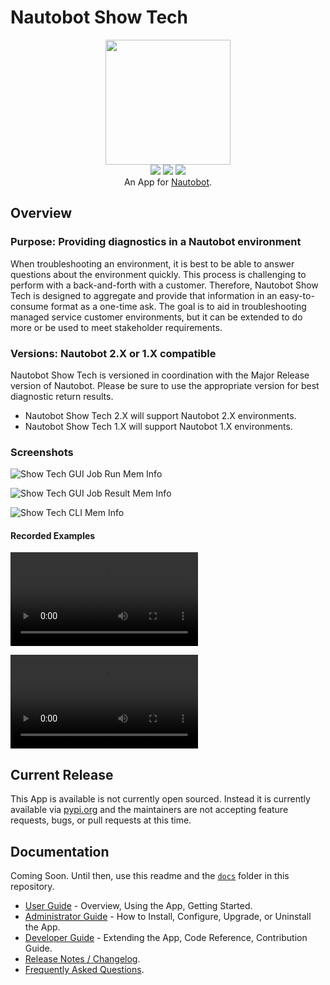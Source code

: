 # Nautobot Show Tech

<p align="center">
  <img src="./docs/images/icon-nautobot-show-tech.png?raw=true" class="logo" height="200px">
  <br>
  <a href="https://docs.nautobot.com/projects/nautobot-show-tech/en/latest"><img src="https://readthedocs.org/projects/nautobot-app-show-tech/badge/"></a>
  <a href="https://pypi.org/project/nautobot-show-tech/"><img src="https://img.shields.io/pypi/v/nautobot-show-tech"></a>
  <a href="https://pypi.org/project/nautobot-show-tech/"><img src="https://img.shields.io/pypi/dm/nautobot-show-tech"></a>
  <br>
  An App for <a href="https://nautobot.com/">Nautobot</a>.
</p>

## Overview

### Purpose: Providing diagnostics in a Nautobot environment

When troubleshooting an environment, it is best to be able to answer questions about the environment quickly. This process is challenging to perform with a back-and-forth with a customer. Therefore, Nautobot Show Tech is designed to aggregate and provide that information in an easy-to-consume format as a one-time ask. The goal is to aid in troubleshooting managed service customer environments, but it can be extended to do more or be used to meet stakeholder requirements.

### Versions: Nautobot 2.X or 1.X compatible

Nautobot Show Tech is versioned in coordination with the Major Release version of Nautobot.  Please be sure to use the appropriate version for best diagnostic return results.
- Nautobot Show Tech 2.X will support Nautobot 2.X environments.
- Nautobot Show Tech 1.X will support Nautobot 1.X environments.

### Screenshots

![Show Tech GUI Job Run Mem Info](./docs/images/show_tech_gui_job_run.png)

![Show Tech GUI Job Result Mem Info](./docs/images/show_tech_gui_job_result.png)

![Show Tech CLI Mem Info](./docs/images/show_tech_cli_meminfo.png)

#### Recorded Examples

![Show_Tech_GUI](./docs/images/show_tech_gui_example.webm)

![Show_Tech_CLI](./docs/images/show_tech_cli_example.webm)


## Current Release

This App is available is not currently open sourced.  Instead it is currently available via [pypi.org](https://pypi.org/) and the maintainers are not accepting feature requests, bugs, or pull requests at this time.

## Documentation

Coming Soon. Until then, use this readme and the [`docs`](https://github.com/networktocode-llc/nautobot-app-show-tech/tree/main/docs) folder in this repository.

- [User Guide](https://docs.nautobot.com/projects/nautobot-show-tech/en/latest/user/app_overview/) - Overview, Using the App, Getting Started.
- [Administrator Guide](https://docs.nautobot.com/projects/nautobot-show-tech/en/latest/admin/install/) - How to Install, Configure, Upgrade, or Uninstall the App.
- [Developer Guide](https://docs.nautobot.com/projects/nautobot-show-tech/en/latest/dev/contributing/) - Extending the App, Code Reference, Contribution Guide.
- [Release Notes / Changelog](https://docs.nautobot.com/projects/nautobot-show-tech/en/latest/admin/release_notes/).
- [Frequently Asked Questions](https://docs.nautobot.com/projects/nautobot-show-tech/en/latest/user/faq/).
